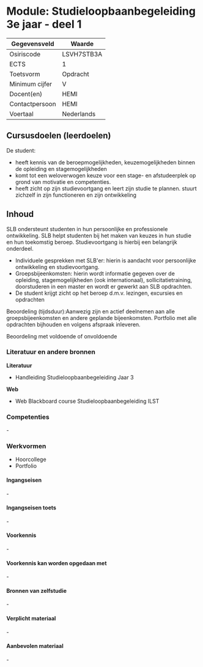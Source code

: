 # Module: Studieloopbaanbegeleiding 3e jaar - deel 1

| Gegevensveld  | Waarde |
| ------------- | ------------- |
| Osiriscode  | LSVH7STB3A  |
| ECTS  | 1 |
| Toetsvorm  | Opdracht |
| Minimum cijfer  | V |
| Docent(en)  | HEMI |
| Contactpersoon  | HEMI |
| Voertaal  | Nederlands |

## Cursusdoelen (leerdoelen)

De student:  
- heeft kennis van de beroepmogelijkheden, keuzemogelijkheden binnen de opleiding en stagemogelijkheden
- komt tot een weloverwogen keuze voor een stage- en afstudeerplek op grond van motivatie en competenties.
- heeft zicht op zijn studievoortgang en leert zijn studie te plannen. stuurt zichzelf in zijn functioneren en zijn ontwikkeling

## Inhoud

SLB ondersteunt studenten in hun persoonlijke en professionele ontwikkeling. SLB helpt studenten bij het maken van keuzes in hun studie en hun toekomstig beroep. Studievoortgang is hierbij een belangrijk onderdeel.
 
- Individuele gesprekken met SLB'er: hierin is aandacht voor persoonlijke ontwikkeling en studievoortgang.
- Groepsbijeenkomsten: hierin wordt informatie gegeven over de opleiding, stagemogelijkheden (ook internationaal), sollicitatietraining, doorstuderen in een master en wordt er gewerkt aan SLB opdrachten.
- De student krijgt zicht op het beroep d.m.v. lezingen, excursies en opdrachten
 
Beoordeling (tijdsduur):Aanwezig zijn en actief deelnemen aan alle groepsbijeenkomsten en andere geplande bijeenkomsten.
Portfolio met alle opdrachten bijhouden en volgens afspraak inleveren.

Beoordeling met voldoende of onvoldoende


### Literatuur en andere bronnen

**Literatuur**  
- Handleiding Studieloopbaanbegeleiding Jaar 3

**Web**
- Web Blackboard course Studieloopbaanbegeleiding ILST

### Competenties
\-

### Werkvormen  

- Hoorcollege
- Portfolio

#### Ingangseisen 
\- 

#### Ingangseisen toets
\- 

#### Voorkennis
\-

#### Voorkennis kan worden opgedaan met
\-

#### Bronnen van zelfstudie
\-

#### Verplicht materiaal
\-

#### Aanbevolen materiaal
\-

